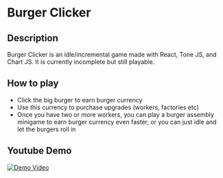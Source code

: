 # Burger Clicker

## Description
Burger Clicker is an idle/incremental game made with React, Tone JS, and Chart JS. It is currently incomplete but still playable. 

## How to play
- Click the big burger to earn burger currency
- Use this currency to purchase upgrades (workers, factories etc)
- Once you have two or more workers, you can play a burger assembly minigame to earn burger currency even faster, or you can just idle and let the burgers roll in

## Youtube Demo
[![Demo Video](https://img.youtube.com/vi/T_aMyThwH6s/0.jpg)](https://www.youtube.com/watch?v=tCdsM8nZnMA)
